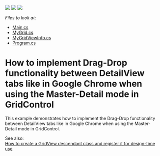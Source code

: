 <!-- default badges list -->
![](https://img.shields.io/endpoint?url=https://codecentral.devexpress.com/api/v1/VersionRange/128629693/13.1.8%2B)
[![](https://img.shields.io/badge/Open_in_DevExpress_Support_Center-FF7200?style=flat-square&logo=DevExpress&logoColor=white)](https://supportcenter.devexpress.com/ticket/details/E5034)
[![](https://img.shields.io/badge/📖_How_to_use_DevExpress_Examples-e9f6fc?style=flat-square)](https://docs.devexpress.com/GeneralInformation/403183)
<!-- default badges end -->
<!-- default file list -->
*Files to look at*:

* [Main.cs](./CS/WindowsApplication3/Main.cs)
* [MyGrid.cs](./CS/WindowsApplication3/MyGrid.cs)
* [MyGridViewInfo.cs](./CS/WindowsApplication3/MyGridViewInfo.cs)
* [Program.cs](./CS/WindowsApplication3/Program.cs)
<!-- default file list end -->
# How to implement Drag-Drop functionality between DetailView tabs like in Google Chrome when using the Master-Detail mode in GridControl


<p>This example demonstrates how to implement the Drag-Drop functionality between DetailView tabs like in Google Chrome when using the Master-Detail mode in GridControl.</p><p>See also:<br />
<a href="https://www.devexpress.com/Support/Center/p/E900">How to create a GridView descendant class and register it for design-time use</a></p>

<br/>


